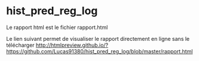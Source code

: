 # hist_pred_reg_log

Le rapport html est le fichier rapport.html

Le lien suivant permet de visualiser le rapport directement en ligne sans le télécharger
http://htmlpreview.github.io/?https://github.com/Lucas91380/hist_pred_reg_log/blob/master/rapport.html
